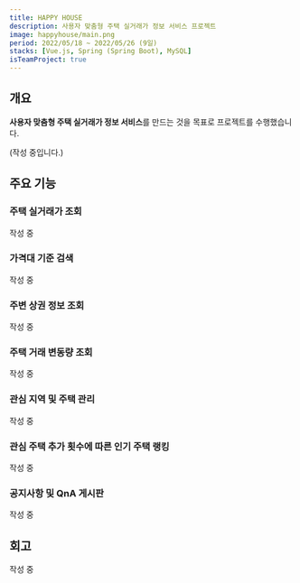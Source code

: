 ```yaml
---
title: HAPPY HOUSE
description: 사용자 맞춤형 주택 실거래가 정보 서비스 프로젝트
image: happyhouse/main.png
period: 2022/05/18 ~ 2022/05/26 (9일)
stacks: [Vue.js, Spring (Spring Boot), MySQL]
isTeamProject: true
---
```


## 개요

**사용자 맞춤형 주택 실거래가 정보 서비스**를 만드는 것을 목표로 프로젝트를 수행했습니다. 

(작성 중입니다.)

## 주요 기능

### 주택 실거래가 조회

작성 중

### 가격대 기준 검색

작성 중

### 주변 상권 정보 조회

작성 중

### 주택 거래 변동량 조회

작성 중

### 관심 지역 및 주택 관리

작성 중

### 관심 주택 추가 횟수에 따른 인기 주택 랭킹

작성 중

### 공지사항 및 QnA 게시판

작성 중

## 회고

작성 중
